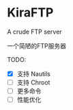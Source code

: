 # KiraFTP

A crude FTP server

一个简陋的FTP服务器

TODO:

- [x] 支持 Nautils
- [ ] 支持 Chroot
- [ ] 更多命令
- [ ] 性能优化
